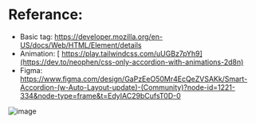 <h1>Referance: </h1>

+ Basic tag: https://developer.mozilla.org/en-US/docs/Web/HTML/Element/details
+ Animation: [ https://play.tailwindcss.com/uUGBz7pYh9](https://dev.to/neophen/css-only-accordion-with-animations-2d8n)
+ Figma: https://www.figma.com/design/GaPzEeO50Mr4EcQeZVSAKk/Smart-Accordion-(w-Auto-Layout-update)-(Community)?node-id=1221-334&node-type=frame&t=EdyIAC29bCufsT0D-0

![image](https://github.com/user-attachments/assets/635c3490-a511-46fb-9dd2-9a05f81bb510)
